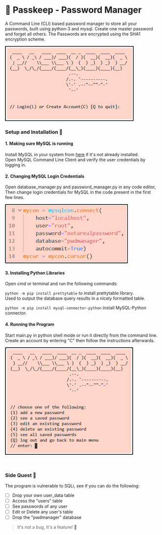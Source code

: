 # 🔑 Passkeep - Password Manager

A Command Line (CLI) based password manager to store all your passwords, built using python-3 and mysql. Create one master password and forget all others. The Passwords are encrypted using the SHA1 encryption scheme.

![img.1: welcome screen](https://raw.githubusercontent.com/siphyshu/passkeep-password-manager/master/imgs/passkeep_welcome.png)


### Setup and Installation 🧰
#### 1. Making sure MySQL is running
Install MySQL in your system from [here](https://dev.mysql.com/downloads/) if it's not already installed.  
Open MySQL Command Line Client and verify the user credentials by logging in.
#### 2. Changing MySQL Login Credentials
Open database_manager.py and password_manager.py in any code editor,  
Then change login credentials for MySQL in the code present in the first few lines.

![img.2: sql login credentials](https://raw.githubusercontent.com/siphyshu/passkeep-password-manager/master/imgs/passkeep_sql_login_code.png)

#### 3. Installing Python Libraries
Open cmd or terminal and run the following commands:

`python -m pip install prettytable` to install prettytable library.  
Used to output the database query results in a nicely formatted table.

`python -m pip install mysql-connector-python` install MySQL-Python connector.

#### 4. Running the Program
Start main.py in python shell mode or run it directly from the command line.<br>
Create an account by entering "C" then follow the instructions afterwards.

![img.3: user menu](https://raw.githubusercontent.com/siphyshu/passkeep-password-manager/master/imgs/passkeep_menu.png)

<br>

### Side Quest 🛬
The program is vulnerable to SQLi, see if you can do the following:
- [ ]  Drop your own user_data table
- [ ]  Access the "users" table
- [ ]  See passwords of any user
- [ ]  Edit or Delete any user's table
- [ ]  Drop the "pwdmanager" database

> It's not a bug, It's a feature! 🐛
